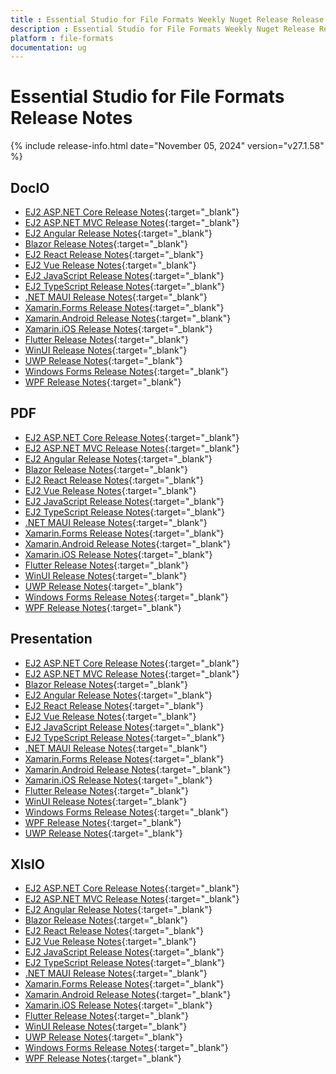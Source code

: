 ```yaml
---
title : Essential Studio for File Formats Weekly Nuget Release Release Notes  
description : Essential Studio for File Formats Weekly Nuget Release Release Notes  
platform : file-formats
documentation: ug
---
```


# Essential Studio for File Formats  Release Notes  

{% include release-info.html date="November 05, 2024" version="v27.1.58" %} 




## DocIO

* [EJ2 ASP.NET Core Release Notes](https://ej2.syncfusion.com/aspnetcore/documentation/release-notes/27.1.58#docio){:target="_blank"}
* [EJ2 ASP.NET MVC Release Notes](https://ej2.syncfusion.com/aspnetmvc/documentation/release-notes/27.1.58#docio){:target="_blank"}
* [EJ2 Angular Release Notes](https://ej2.syncfusion.com/angular/documentation/release-notes/27.1.58#docio){:target="_blank"}
* [Blazor Release Notes](https://blazor.syncfusion.com/documentation/release-notes/27.1.58#docio){:target="_blank"}
* [EJ2 React Release Notes](https://ej2.syncfusion.com/react/documentation/release-notes/27.1.58#docio){:target="_blank"}
* [EJ2 Vue  Release Notes](https://ej2.syncfusion.com/vue/documentation/release-notes/27.1.58#docio){:target="_blank"}
* [EJ2 JavaScript Release Notes](https://ej2.syncfusion.com/javascript/documentation/release-notes/27.1.58#docio){:target="_blank"}
* [EJ2 TypeScript Release Notes](https://ej2.syncfusion.com/documentation/release-notes/27.1.58#docio){:target="_blank"}
* [.NET MAUI Release Notes](/maui/release-notes/v27.1.58#docio){:target="_blank"}
* [Xamarin.Forms Release Notes](/xamarin/release-notes/v27.1.58#docio){:target="_blank"}
* [Xamarin.Android Release Notes](/xamarin-android/release-notes/v27.1.58#docio){:target="_blank"}
* [Xamarin.iOS Release Notes](/xamarin-ios/release-notes/v27.1.58#docio){:target="_blank"}
* [Flutter Release Notes](/flutter/release-notes/v27.1.58#docio){:target="_blank"}
* [WinUI Release Notes](/winui/release-notes/v27.1.58#docio){:target="_blank"}
* [UWP Release Notes](/uwp/release-notes/v27.1.58#docio){:target="_blank"}
* [Windows Forms Release Notes](/windowsforms/release-notes/v27.1.58#docio){:target="_blank"}
* [WPF Release Notes](/wpf/release-notes/v27.1.58#docio){:target="_blank"}



## PDF

* [EJ2 ASP.NET Core Release Notes](https://ej2.syncfusion.com/aspnetcore/documentation/release-notes/27.1.58#pdf){:target="_blank"}
* [EJ2 ASP.NET MVC Release Notes](https://ej2.syncfusion.com/aspnetmvc/documentation/release-notes/27.1.58#pdf){:target="_blank"}
* [EJ2 Angular Release Notes](https://ej2.syncfusion.com/angular/documentation/release-notes/27.1.58#pdf){:target="_blank"}
* [Blazor Release Notes](https://blazor.syncfusion.com/documentation/release-notes/27.1.58#pdf){:target="_blank"}
* [EJ2 React Release Notes](https://ej2.syncfusion.com/react/documentation/release-notes/27.1.58#pdf){:target="_blank"}
* [EJ2 Vue  Release Notes](https://ej2.syncfusion.com/vue/documentation/release-notes/27.1.58#pdf){:target="_blank"}
* [EJ2 JavaScript Release Notes](https://ej2.syncfusion.com/javascript/documentation/release-notes/27.1.58#pdf){:target="_blank"}
* [EJ2 TypeScript Release Notes](https://ej2.syncfusion.com/documentation/release-notes/27.1.58#pdf){:target="_blank"}
* [.NET MAUI Release Notes](/maui/release-notes/v27.1.58#pdf){:target="_blank"}
* [Xamarin.Forms Release Notes](/xamarin/release-notes/v27.1.58#pdf){:target="_blank"}
* [Xamarin.Android Release Notes](/xamarin-android/release-notes/v27.1.58#pdf){:target="_blank"}
* [Xamarin.iOS Release Notes](/xamarin-ios/release-notes/v27.1.58#pdf){:target="_blank"}
* [Flutter Release Notes](/flutter/release-notes/v27.1.58#pdf){:target="_blank"}
* [WinUI Release Notes](/winui/release-notes/v27.1.58#pdf){:target="_blank"}
* [UWP Release Notes](/uwp/release-notes/v27.1.58#pdf){:target="_blank"}
* [Windows Forms Release Notes](/windowsforms/release-notes/v27.1.58#pdf){:target="_blank"}
* [WPF Release Notes](/wpf/release-notes/v27.1.58#pdf){:target="_blank"}


## Presentation

* [EJ2 ASP.NET Core Release Notes](https://ej2.syncfusion.com/aspnetcore/documentation/release-notes/27.1.58#presentation){:target="_blank"}
* [EJ2 ASP.NET MVC Release Notes](https://ej2.syncfusion.com/aspnetmvc/documentation/release-notes/27.1.58#presentation){:target="_blank"}
* [Blazor Release Notes](https://blazor.syncfusion.com/documentation/release-notes/27.1.58#presentation){:target="_blank"}
* [EJ2 Angular Release Notes](https://ej2.syncfusion.com/angular/documentation/release-notes/27.1.58#presentation){:target="_blank"}
* [EJ2 React Release Notes](https://ej2.syncfusion.com/react/documentation/release-notes/27.1.58#presentation){:target="_blank"}
* [EJ2 Vue  Release Notes](https://ej2.syncfusion.com/vue/documentation/release-notes/27.1.58#presentation){:target="_blank"}
* [EJ2 JavaScript Release Notes](https://ej2.syncfusion.com/javascript/documentation/release-notes/27.1.58#presentation){:target="_blank"}
* [EJ2 TypeScript Release Notes](https://ej2.syncfusion.com/documentation/release-notes/27.1.58#presentation){:target="_blank"}
* [.NET MAUI Release Notes](/maui/release-notes/v27.1.58#presentation){:target="_blank"}
* [Xamarin.Forms Release Notes](/xamarin/release-notes/v27.1.58#presentation){:target="_blank"}
* [Xamarin.Android Release Notes](/xamarin-android/release-notes/v27.1.58#presentation){:target="_blank"}
* [Xamarin.iOS Release Notes](/xamarin-ios/release-notes/v27.1.58#presentation){:target="_blank"}
* [Flutter Release Notes](/flutter/release-notes/v27.1.58#presentation){:target="_blank"}
* [WinUI Release Notes](/winui/release-notes/v27.1.58#presentation){:target="_blank"}
* [Windows Forms Release Notes](/windowsforms/release-notes/v27.1.58#presentation){:target="_blank"}
* [WPF Release Notes](/wpf/release-notes/v27.1.58#presentation){:target="_blank"}
* [UWP Release Notes](/uwp/release-notes/v27.1.58#presentation){:target="_blank"}



## XlsIO

* [EJ2 ASP.NET Core Release Notes](https://ej2.syncfusion.com/aspnetcore/documentation/release-notes/27.1.58#xlsio){:target="_blank"}
* [EJ2 ASP.NET MVC Release Notes](https://ej2.syncfusion.com/aspnetmvc/documentation/release-notes/27.1.58#xlsio){:target="_blank"}
* [EJ2 Angular Release Notes](https://ej2.syncfusion.com/angular/documentation/release-notes/27.1.58#xlsio){:target="_blank"}
* [Blazor Release Notes](https://blazor.syncfusion.com/documentation/release-notes/27.1.58#xlsio){:target="_blank"}
* [EJ2 React Release Notes](https://ej2.syncfusion.com/react/documentation/release-notes/27.1.58#xlsio){:target="_blank"}
* [EJ2 Vue  Release Notes](https://ej2.syncfusion.com/vue/documentation/release-notes/27.1.58#xlsio){:target="_blank"}
* [EJ2 JavaScript Release Notes](https://ej2.syncfusion.com/javascript/documentation/release-notes/27.1.58#xlsio){:target="_blank"}
* [EJ2 TypeScript Release Notes](https://ej2.syncfusion.com/documentation/release-notes/27.1.58#xlsio){:target="_blank"}
* [.NET MAUI Release Notes](/maui/release-notes/v27.1.58#xlsio){:target="_blank"}
* [Xamarin.Forms Release Notes](/xamarin/release-notes/v27.1.58#xlsio){:target="_blank"}
* [Xamarin.Android Release Notes](/xamarin-android/release-notes/v27.1.58#xlsio){:target="_blank"}
* [Xamarin.iOS Release Notes](/xamarin-ios/release-notes/v27.1.58#xlsio){:target="_blank"}
* [Flutter Release Notes](/flutter/release-notes/v27.1.58#xlsio){:target="_blank"}
* [WinUI Release Notes](/winui/release-notes/v27.1.58#xlsio){:target="_blank"}
* [UWP Release Notes](/uwp/release-notes/v27.1.58#xlsio){:target="_blank"}
* [Windows Forms Release Notes](/windowsforms/release-notes/v27.1.58#xlsio){:target="_blank"}
* [WPF Release Notes](/wpf/release-notes/v27.1.58#xlsio){:target="_blank"}



